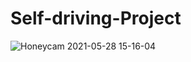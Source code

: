 # Self-driving-Project

![Honeycam 2021-05-28 15-16-04](https://user-images.githubusercontent.com/35485648/119938759-d94c8580-bfc7-11eb-9622-3951310fc86d.gif)


